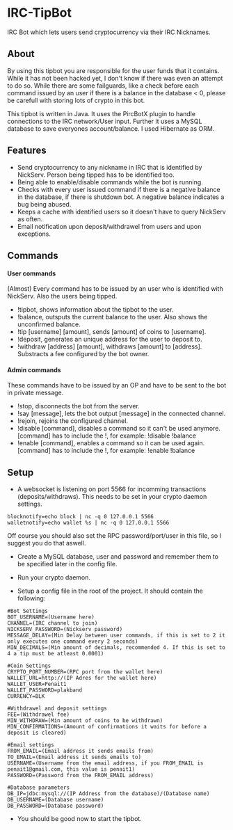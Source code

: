# IRC-TipBot

IRC Bot which lets users send cryptocurrency via their IRC Nicknames.

## About

By using this tipbot you are responsible for the user funds that it contains. While it has not been hacked yet,
I don't know if there was even an attempt to do so. While there are some failguards, like a check before each command
issued by an user if there is a balance in the database < 0, please be carefull with storing lots of crypto in this bot.

This tipbot is written in Java. It uses the PircBotX plugin to handle connections to the IRC network/User input. 
Further it uses a MySQL database to save everyones account/balance. I used Hibernate as ORM. 

## Features

- Send cryptocurrency to any nickname in IRC that is identified by NickServ. Person being tipped has to be identified too.
- Being able to enable/disable commands while the bot is running. 
- Checks with every user issued command if there is a negative balance in the database, if there is shutdown bot. A negative   balance indicates a bug being abused. 
- Keeps a cache with identified users so it doesn't have to query NickServ as often.
- Email notification upon deposit/withdrawel from users and upon exceptions. 

## Commands

#### User commands

(Almost) Every command has to be issued by an user who is identified with NickServ. Also the users being tipped.

- !tipbot, shows information about the tipbot to the user. 
- !balance, outsputs the current balance to the user. Also shows the unconfirmed balance. 
- !tip [username] [amount], sends [amount] of coins to [username].
- !deposit, generates an unique address for the user to deposit to.
- !withdraw [address] [amount], withdraws [amount] to [address]. Substracts a fee configured by the bot owner.

#### Admin commands

These commands have to be issued by an OP and have to be sent to the bot in private message.

- !stop, disconnects the bot from the server.
- !say [message], lets the bot output [message] in the connected channel.
- !rejoin, rejoins the configured channel.
- !disable [command], disables a command so it can't be used anymore. [command] has to include the !, 
  for example: !disable !balance
- !enable [command], enables a command so it can be used again. [command] has to include the !, 
  for example: !enable !balance
  
## Setup

- A websocket is listening on port 5566 for incomming transactions (deposits/withdraws). This needs to be set in your crypto daemon settings.
```
blocknotify=echo block | nc -q 0 127.0.0.1 5566
walletnotify=echo wallet %s | nc -q 0 127.0.0.1 5566
```
Off course you should also set the RPC password/port/user in this file, so I suggest you do that aswell. 

- Create a MySQL database, user and password and remember them to be specified later in the config file. 

- Run your crypto daemon.

- Setup a config file in the root of the project. It should contain the following:
```
#Bot Settings
BOT_USERNAME=(Username here)
CHANNEL=(IRC channel to join)
NICKSERV_PASSWORD=(Nickserv password)
MESSAGE_DELAY=(Min Delay between user commands, if this is set to 2 it only executes one command every 2 seconds)
MIN_DECIMALS=(Min amount of decimals, recommended 4. If this is set to 4 a tip must be atleast 0.0001)

#Coin Settings
CRYPTO_PORT_NUMBER=(RPC port from the wallet here)
WALLET_URL=http://(IP Adres for the wallet here)
WALLET_USER=Penait1
WALLET_PASSWORD=plakband
CURRENCY=BLK

#Withdrawel and deposit settings
FEE=(Withdrawel fee)
MIN_WITHDRAW=(Min amount of coins to be withdrawn)
MIN_CONFIRMATIONS=(Amount of confirmations it waits for before a deposit is cleared)

#Email settings
FROM_EMAIL=(Email address it sends emails from)
TO_EMAIL=(Email address it sends emails to)
USERNAME=(Username from the email address, if you FROM_EMAIL is penait1@gmail.com, this value is penait1)
PASSWORD=(Password from the FROM_EMAIL address)

#Database parameters
DB_IP=jdbc:mysql://(IP Address from the database)/(Database name)
DB_USERNAME=(Database username)
DB_PASSWORD=(Database password)
```
- You should be good now to start the tipbot.
